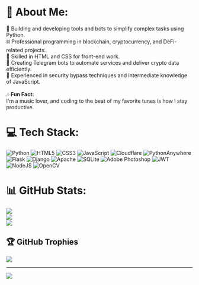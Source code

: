 # 💫 About Me:
💎 Building and developing tools and bots to simplify complex tasks using Python.<br>⛓ Professional programming in blockchain, cryptocurrency, and DeFi-related projects.<br>🧾 Skilled in HTML and CSS for front-end work.<br>🤖 Creating Telegram bots to automate services and deliver crypto data efficiently.<br>💢 Experienced in security bypass techniques and intermediate knowledge of JavaScript.<br><br>🎶 **Fun Fact:**<br>I'm a music lover, and coding to the beat of my favorite tunes is how I stay productive.


# 💻 Tech Stack:
![Python](https://img.shields.io/badge/python-3670A0?style=flat&logo=python&logoColor=ffdd54) ![HTML5](https://img.shields.io/badge/html5-%23E34F26.svg?style=flat&logo=html5&logoColor=white) ![CSS3](https://img.shields.io/badge/css3-%231572B6.svg?style=flat&logo=css3&logoColor=white) ![JavaScript](https://img.shields.io/badge/javascript-%23323330.svg?style=flat&logo=javascript&logoColor=%23F7DF1E) ![Cloudflare](https://img.shields.io/badge/Cloudflare-F38020?style=flat&logo=Cloudflare&logoColor=white) ![PythonAnywhere](https://img.shields.io/badge/pythonanywhere-%232F9FD7.svg?style=flat&logo=pythonanywhere&logoColor=151515) ![Flask](https://img.shields.io/badge/flask-%23000.svg?style=flat&logo=flask&logoColor=white) ![Django](https://img.shields.io/badge/django-%23092E20.svg?style=flat&logo=django&logoColor=white) ![Apache](https://img.shields.io/badge/apache-%23D42029.svg?style=flat&logo=apache&logoColor=white) ![SQLite](https://img.shields.io/badge/sqlite-%2307405e.svg?style=flat&logo=sqlite&logoColor=white) ![Adobe Photoshop](https://img.shields.io/badge/adobe%20photoshop-%2331A8FF.svg?style=flat&logo=adobe%20photoshop&logoColor=white) ![JWT](https://img.shields.io/badge/JWT-black?style=flat&logo=JSON%20web%20tokens) ![NodeJS](https://img.shields.io/badge/node.js-6DA55F?style=flat&logo=node.js&logoColor=white) ![OpenCV](https://img.shields.io/badge/opencv-%23white.svg?style=flat&logo=opencv&logoColor=white)
# 📊 GitHub Stats:
![](https://github-readme-stats.vercel.app/api?username=HOSEEN&theme=maroongold&hide_border=false&include_all_commits=false&count_private=false)<br/>
![](https://github-readme-streak-stats.herokuapp.com/?user=HOSEEN&theme=maroongold&hide_border=false)<br/>
![](https://github-readme-stats.vercel.app/api/top-langs/?username=HOSEEN&theme=maroongold&hide_border=false&include_all_commits=false&count_private=false&layout=compact)

## 🏆 GitHub Trophies
![](https://github-profile-trophy.vercel.app/?username=HOSEEN&theme=vision-friendly-dark&no-frame=false&no-bg=true&margin-w=4)

---
[![](https://visitcount.itsvg.in/api?id=HOSEEN&icon=0&color=4)](https://visitcount.itsvg.in)

<!-- Proudly created with GPRM ( https://gprm.itsvg.in ) -->
